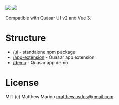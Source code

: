 <img src="https://img.shields.io/npm/v/@tyrsolutions/quasar-ui-qogimage.svg?label=@tyrsolutions/quasar-ui-qogimage">
<img src="https://img.shields.io/npm/v/@tyrsolutions/quasar-app-extension-qogimage.svg?label=@tyrsolutions/quasar-app-extension-qogimage">

Compatible with Quasar UI v2 and Vue 3.

# Structure
* [/ui](ui) - standalone npm package
* [/app-extension](app-extension) - Quasar app extension
* [/demo](demo) - Quasar app demo


<!-- # Donate
If you appreciate the work that went into this project, please consider [donating to Quasar](https://donate.quasar.dev). -->

# License
MIT (c) Matthew Marino <matthew.asdos@gmail.com>
